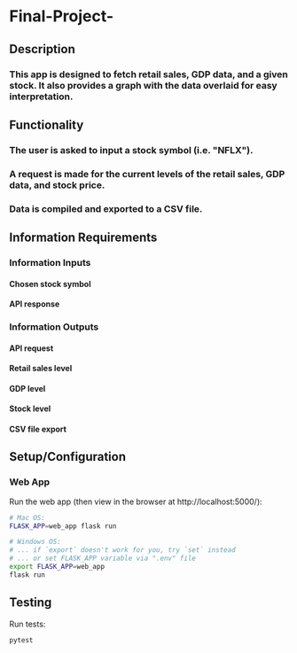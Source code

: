# Final-Project-

## Description

### This app is designed to fetch retail sales, GDP data, and a given stock. It also provides a graph with the data overlaid for easy interpretation.

## Functionality

### The user is asked to input a stock symbol (i.e. "NFLX").

### A request is made for the current levels of the retail sales, GDP data, and stock price.

### Data is compiled and exported to a CSV file.

## Information Requirements

### Information Inputs

#### Chosen stock symbol
#### API response

### Information Outputs

#### API request
#### Retail sales level
#### GDP level
#### Stock level
#### CSV file export

## Setup/Configuration

### Web App

Run the web app (then view in the browser at http://localhost:5000/):

```sh
# Mac OS:
FLASK_APP=web_app flask run

# Windows OS:
# ... if `export` doesn't work for you, try `set` instead
# ... or set FLASK_APP variable via ".env" file
export FLASK_APP=web_app
flask run
```

## Testing

Run tests:

```sh
pytest
```
